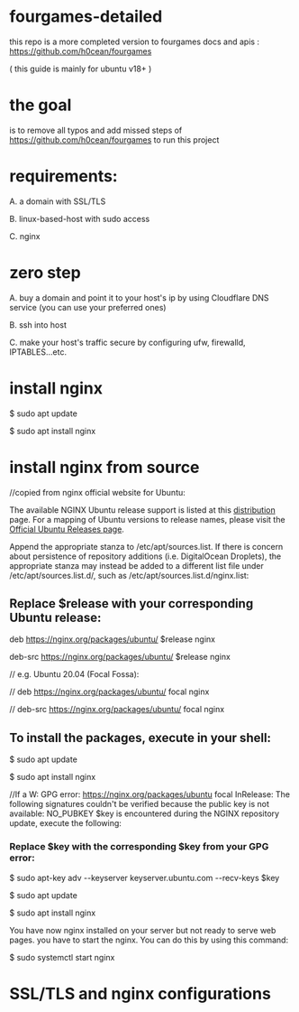 # fourgames-detailed
this repo is a more completed version  to fourgames docs and apis : https://github.com/h0cean/fourgames

( this guide is mainly for  ubuntu v18+ )

# the goal 
  is to remove all typos and add missed steps of 
  https://github.com/h0cean/fourgames  to run this project

# requirements:
A. a domain with SSL/TLS

B. linux-based-host with sudo access 

C. nginx 

# zero step

A. buy a domain and point it to your host's ip by using Cloudflare DNS service
(you can use your preferred ones)

B. ssh into host

C. make your host's traffic secure by configuring ufw, firewalld, IPTABLES...etc.



# install nginx 
$ sudo apt update

$ sudo apt install nginx

# install nginx from source
//copied from nginx official website for Ubuntu:

The available NGINX Ubuntu release support is listed at this [distribution](https://nginx.org/packages/ubuntu/dists/) page. For a mapping of Ubuntu versions to release names, please visit the [Official Ubuntu Releases page](https://wiki.ubuntu.com/Releases).

Append the appropriate stanza to /etc/apt/sources.list. If there is concern about persistence of repository additions (i.e. DigitalOcean Droplets), the appropriate stanza may instead be added to a different list file under /etc/apt/sources.list.d/, such as /etc/apt/sources.list.d/nginx.list:
## Replace $release with your corresponding Ubuntu release:
deb https://nginx.org/packages/ubuntu/ $release nginx

deb-src https://nginx.org/packages/ubuntu/ $release nginx

  // e.g. Ubuntu 20.04 (Focal Fossa):
  
  // deb https://nginx.org/packages/ubuntu/ focal nginx
  
  // deb-src https://nginx.org/packages/ubuntu/ focal nginx

## To install the packages, execute in your shell:

$ sudo apt update

$ sudo apt install nginx

//If a W: GPG error: https://nginx.org/packages/ubuntu focal InRelease: The following signatures couldn't be verified because the public key is not available: NO_PUBKEY $key is encountered during the NGINX repository update, execute the following:
### Replace $key with the corresponding $key from your GPG error:
$ sudo apt-key adv --keyserver keyserver.ubuntu.com --recv-keys $key

$ sudo apt update

$ sudo apt install nginx

You have now nginx installed on your server but not ready to serve web pages. you have to start the nginx. You can do this by using this command:

$ sudo systemctl start nginx


# SSL/TLS and nginx configurations





